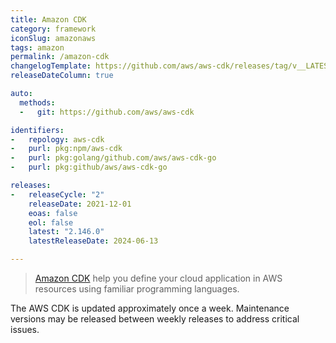 ```yaml
---
title: Amazon CDK
category: framework
iconSlug: amazonaws
tags: amazon
permalink: /amazon-cdk
changelogTemplate: https://github.com/aws/aws-cdk/releases/tag/v__LATEST__
releaseDateColumn: true

auto:
  methods:
  -   git: https://github.com/aws/aws-cdk

identifiers:
-   repology: aws-cdk
-   purl: pkg:npm/aws-cdk
-   purl: pkg:golang/github.com/aws/aws-cdk-go
-   purl: pkg:github/aws/aws-cdk-go

releases:
-   releaseCycle: "2"
    releaseDate: 2021-12-01
    eoas: false
    eol: false
    latest: "2.146.0"
    latestReleaseDate: 2024-06-13

---
```


> [Amazon CDK](https://aws.amazon.com/cdk/) help you define your cloud application in AWS resources
> using familiar programming languages.

The AWS CDK is updated approximately once a week. Maintenance versions may be released between
weekly releases to address critical issues.
